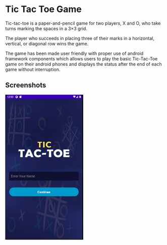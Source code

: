 # Tic Tac Toe Game

Tic-tac-toe is a paper-and-pencil game for two players, X and O, who take turns marking the spaces in a 3×3 grid.

The player who succeeds in placing three of their marks in a horizontal, vertical, or diagonal row wins the game.

The game has been made user friendly with proper use of android framework components which allows users to play the basic Tic-Tac-Toe game on their android phones and displays the status after the end of each game without interruption.


## Screenshots

![App Screenshot](https://github.com/vaishnavigaikwad2810/Tic-Tac-Toe-Game/blob/master/Tic%20Tac%20Toe%20Game%20images/Landing%20Page.jpeg)



